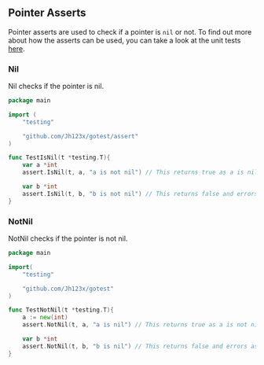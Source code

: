 ## Pointer Asserts

Pointer asserts are used to check if a pointer is `nil` or not.
To find out more about how the asserts can be used, you can take a look at the unit tests [here](https://github.com/Jh123x/GoTest/blob/main/assert/pointers_test.go "Pointer Unit Test").

### Nil

Nil checks if the pointer is nil.

```go
package main

import (
    "testing"

    "github.com/Jh123x/gotest/assert"
)

func TestIsNil(t *testing.T){
    var a *int
    assert.IsNil(t, a, "a is not nil") // This returns true as a is nil

    var b *int
    assert.IsNil(t, b, "b is not nil") // This returns false and errors as b is not nil
}
```

### NotNil

NotNil checks if the pointer is not nil.

```go
package main

import(
    "testing"

    "github.com/Jh123x/gotest"
)

func TestNotNil(t *testing.T){
    a := new(int)
    assert.NotNil(t, a, "a is nil") // This returns true as a is not nil

    var b *int
    assert.NotNil(t, b, "b is nil") // This returns false and errors as b is nil
}
```
